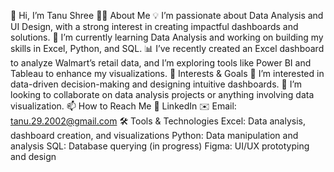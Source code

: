 👋 Hi, I’m Tanu Shree
👩‍💻 About Me
💡 I’m passionate about Data Analysis and UI Design, with a strong interest in creating impactful dashboards and solutions.
🌱 I’m currently learning Data Analysis and working on building my skills in Excel, Python, and SQL.
📊 I’ve recently created an Excel dashboard to analyze Walmart’s retail data, and I’m exploring tools like Power BI and Tableau to enhance my visualizations.
🌟 Interests & Goals
👀 I’m interested in data-driven decision-making and designing intuitive dashboards.
💞️ I’m looking to collaborate on data analysis projects or anything involving data visualization.
📫 How to Reach Me
💼 LinkedIn
✉️ Email: tanu.29.2002@gmail.com
🛠️ Tools & Technologies
Excel: Data analysis, dashboard creation, and visualizations
Python: Data manipulation and analysis
SQL: Database querying (in progress)
Figma: UI/UX prototyping and design

<!---
Tanu-Choudhary/Tanu-Choudhary is a ✨ special ✨ repository because its `README.md` (this file) appears on your GitHub profile.
You can click the Preview link to take a look at your changes.
--->
